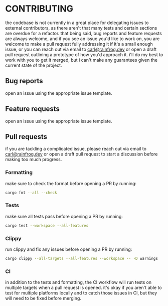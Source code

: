 # CONTRIBUTING

the codebase is not currently in a great place for delegating issues to external
contributors, as there aren't that many tests and certain sections are overdue
for a refactor. that being said, bug reports and feature requests are always
welcome, and if you see an issue you'd like to work on, you are welcome to make
a pull request fully addressing it if it's a small enough issue, or you can reach
out via email to [carl@rainfrog.dev](mailto:carl@rainfrog.dev) or open a draft pull
request outlining a prototype of how you'd approach it. i'll do my best to work
with you to get it merged, but i can't make any guarantees given the current
state of the project.

## Bug reports

open an issue using the appropriate issue template.

## Feature requests

open an issue using the appropriate issue template.

## Pull requests

if you are tackling a complicated issue, please reach out via email
to [carl@rainfrog.dev](mailto:carl@rainfrog.dev) or open a draft pull request
to start a discussion before making too much progress.

### Formatting

make sure to check the format before opening a PR by running:

```sh
cargo fmt --all --check
```

### Tests

make sure all tests pass before opening a PR by running:

```sh
cargo test --workspace --all-features
```

### Clippy

run clippy and fix any issues before opening a PR by running:

```sh
cargo clippy --all-targets --all-features --workspace -- -D warnings
```

### CI

in addition to the tests and formatting, the CI workflow will run
tests on multiple targets when a pull request is opened. it's okay
if you aren't able to test for multiple platforms locally and to
catch those issues in CI, but they will need to be fixed before merging.
